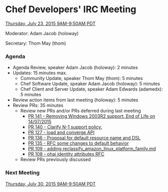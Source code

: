 # Chef Developers' IRC Meeting

[Thursday, July 23, 2015 9AM-9:50AM PDT](http://www.timeanddate.com/worldclock/fixedtime.html?msg=%23chef-hacking+developers%27+meeting&iso=20150723T12&p1=419&am=50)

Moderator:  Adam Jacob (holoway)

Secretary:  Thom May (thom)

### Agenda
* Agenda Review, speaker Adam Jacob (holoway): 2 minutes
* Updates: 15 minutes max.
  * Community Update, speaker Thom May (thom): 5 minutes
  * Chef Software Update, speaker Adam Jacob (holoway): 5 minutes
  * Chef Client and Server Update, speaker Adam Edwards (adamedx): 5 minutes
* Review action items from last meeting (holoway): 5 minutes
* Review PRs:  35 minutes
  * Review new PRs and/or PRs deferred during last meeting
    * [PR 141 - Removing Windows 2003R2 support. End of Life on 14/07/2015](https://github.com/chef/chef-rfc/pull/141)
    * [PR 140 - Clarify N-1 support policy.](https://github.com/chef/chef-rfc/pull/140)
    * [PR 127 - load and converge API](https://github.com/chef/chef-rfc/pull/127)
    * [PR 136 - Proposal for default resource name and DSL](https://github.com/chef/chef-rfc/pull/136)
    * [PR 135 - RFC some changes to default behavior](https://github.com/chef/chef-rfc/pull/135)
    * [PR 109 - adding reclassify_amazon_linux_platform_family.md](https://github.com/chef/chef-rfc/pull/109)
    * [PR 108 - ohai identity attributes RFC](https://github.com/chef/chef-rfc/pull/108)
  * Review PRs previously discussed

### Next Meeting

[Thursday, July 30, 2015 9AM-9:50AM PDT](http://www.timeanddate.com/worldclock/fixedtime.html?msg=%23chef-hacking+developers%27+meeting&iso=20150730T12&p1=419&am=50)

